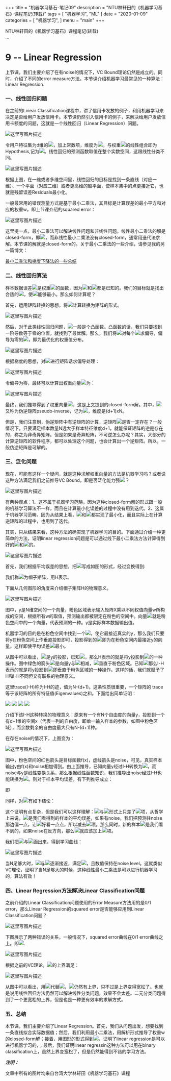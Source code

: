 +++
title = "机器学习基石-笔记09"
description = "NTU林轩田的《机器学习基石》课程笔记(转载)"
tags = [
    "机器学习", "ML"
]
date = "2020-01-09"
categories = [
    "机器学习",
]
menu = "main"
+++

NTU林轩田的《机器学习基石》课程笔记(转载) <br>
...

# 9 -- Linear Regression

上节课，我们主要介绍了在有noise的情况下，VC Bound理论仍然是成立的。同时，介绍了不同的error measure方法。本节课介绍机器学习最常见的一种算法：Linear Regression.

### **一、线性回归问题**

在之前的Linear Classification课程中，讲了信用卡发放的例子，利用机器学习来决定是否给用户发放信用卡。本节课仍然引入信用卡的例子，来解决给用户发放信用卡额度的问题，这就是一个线性回归（Linear Regression）问题。

![这里写图片描述](../../pic/ML/c72c0eda29fa5c940a85001c0a40ba1d.jpg)

令用户特征集为d维的![](../../pic/ML/60ef7ffc7ee9f8c9f54a54940001c8b9.jpg)，加上常数项，维度为![](../../pic/ML/42e98d2659cfeeeccf8e0918c54734e6.jpg)，与权重![](../../pic/ML/f12c5a9ac27d1343c1771a3ae3bdd808.jpg)的线性组合即为Hypothesis,记为![](../../pic/ML/a9f755cd0c77c33b451f9ba084291cd0.jpg)。线性回归的预测函数取值在整个实数空间，这跟线性分类不同。

![这里写图片描述](../../pic/ML/6872c83bee6f736a9cbad525406cbf8c.jpg)

根据上图，在一维或者多维空间里，线性回归的目标是找到一条直线（对应一维）、一个平面（对应二维）或者更高维的超平面，使样本集中的点更接近它，也就是残留误差Residuals最小化。

一般最常用的错误测量方式是基于最小二乘法，其目标是计算误差的最小平方和对应的权重w，即上节课介绍的squared error：

![这里写图片描述](../../pic/ML/0ed74ab22a9571be1d368ff97a16cb10.jpg)

这里提一点，最小二乘法可以解决线性问题和非线性问题。线性最小二乘法的解是closed-form，即![](../../pic/ML/60ef7ffc7ee9f8c9f54a54940001c8b9.jpg)，而非线性最小二乘法没有closed-form，通常用迭代法求解。本节课的解就是closed-form的。关于最小二乘法的一些介绍，请参见我的另一篇博文：

[最小二乘法和梯度下降法的一些总结](http://blog.csdn.net/red_stone1/article/details/70306403)

### **二、线性回归算法**

样本数据误差![](../../pic/ML/0b0efbc51f6174787220f3866f14ec85.jpg)是权重![](../../pic/ML/f12c5a9ac27d1343c1771a3ae3bdd808.jpg)的函数，因为![](../../pic/ML/60ef7ffc7ee9f8c9f54a54940001c8b9.jpg)和![](../../pic/ML/3977bbae8ef99d4eef1ec15793c43a49.jpg)都是已知的。我们的目标就是找出合适的![](../../pic/ML/f12c5a9ac27d1343c1771a3ae3bdd808.jpg)，使![](../../pic/ML/0b0efbc51f6174787220f3866f14ec85.jpg)能够最小。那么如何计算呢？

首先，运用矩阵转换的思想，将![](../../pic/ML/0b0efbc51f6174787220f3866f14ec85.jpg)计算转换为矩阵的形式。

![这里写图片描述](../../pic/ML/1b7aeebc9e8b9f00f8e25d37f34148b7.jpg)

然后，对于此类线性回归问题，![](../../pic/ML/0b0efbc51f6174787220f3866f14ec85.jpg)一般是个凸函数。凸函数的话，我们只要找到一阶导数等于零的位置，就找到了最优解。那么，我们将![](../../pic/ML/1a3f08969fcb7fcf103ea7390e080cbb.jpg)对每个![](../../pic/ML/f12c5a9ac27d1343c1771a3ae3bdd808.jpg)求偏导，偏导为零的![](../../pic/ML/f12c5a9ac27d1343c1771a3ae3bdd808.jpg)，即为最优化的权重值分布。

![这里写图片描述](../../pic/ML/6ba3f882240cc725877d5d014556a5f8.jpg)

根据梯度的思想，对![](../../pic/ML/1a3f08969fcb7fcf103ea7390e080cbb.jpg)进行矩阵话求偏导处理：

![这里写图片描述](../../pic/ML/8f1cd29b15384558023e7a5482efb3d5.jpg)

令偏导为零，最终可以计算出权重向量![](../../pic/ML/f12c5a9ac27d1343c1771a3ae3bdd808.jpg)为：

![这里写图片描述](../../pic/ML/30587f21ddf5ce888864a307215fb964.jpg)

最终，我们推导得到了权重向量![](../../pic/ML/f12c5a9ac27d1343c1771a3ae3bdd808.jpg)，这是上文提到的closed-form解。其中，![](../../pic/ML/e4de4ad48331112538ad0a3397a245e1.jpg)又称为伪逆矩阵pseudo-inverse，记为![](../../pic/ML/60ef7ffc7ee9f8c9f54a54940001c8b9.jpg)，维度是(d+1)xN。

但是，我们注意到，伪逆矩阵中有逆矩阵的计算，逆矩阵![](../../pic/ML/6bfe52a24feb6712b6d9b99b569dd8ac.jpg)是否一定存在？一般情况下，只要满足样本数量N远大于样本特征维度d+1，就能保证矩阵的逆是存在的，称之为非奇异矩阵。但是如果是奇异矩阵，不可逆怎么办呢？其实，大部分的计算逆矩阵的软件程序，都可以处理这个问题，也会计算出一个逆矩阵。所以，一般伪逆矩阵是可解的。

### **三、泛化问题**

现在，可能有这样一个疑问，就是这种求解权重向量的方法是机器学习吗？或者说这种方法满足我们之前推导VC Bound，即是否泛化能力强![](../../pic/ML/0b0efbc51f6174787220f3866f14ec85.jpg)？

![这里写图片描述](../../pic/ML/f046ec9fd76daa84549ec1323b209b06.jpg)

有两种观点：1、这不属于机器学习范畴。因为这种closed-form解的形式跟一般的机器学习算法不一样，而且在计算最小化误差的过程中没有用到迭代。2、这属于机器学习范畴。因为从结果上看，![](../../pic/ML/0b0efbc51f6174787220f3866f14ec85.jpg)和![](../../pic/ML/b72ebcb54db6e93755e362a2c758e0ab.jpg)都实现了最小化，而且实际上在计算逆矩阵的过程中，也用到了迭代。

其实，只从结果来看，这种方法的确实现了机器学习的目的。下面通过介绍一种更简单的方法，证明linear regression问题是可以通过线下最小二乘法方法计算得到好的![](../../pic/ML/0b0efbc51f6174787220f3866f14ec85.jpg)和![](../../pic/ML/b72ebcb54db6e93755e362a2c758e0ab.jpg)的。

![这里写图片描述](../../pic/ML/b6bf4e022b3e912aa88d0a8ca58dcba1.jpg)

首先，我们根据平均误差的思想，把![](../../pic/ML/0b0efbc51f6174787220f3866f14ec85.jpg)写成如图的形式，经过变换得到:

我们称![](../../pic/ML/60ef7ffc7ee9f8c9f54a54940001c8b9.jpg)为帽子矩阵，用H表示。

下面从几何图形的角度来介绍帽子矩阵H的物理意义。

![这里写图片描述](../../pic/ML/2996b1d3a288bc9e9c4e911827b63d9f.jpg)

图中，y是N维空间的一个向量，粉色区域表示输入矩阵X乘以不同权值向量w所构成的空间，根据所有w的取值，预测输出都被限定在粉色的空间中。向量![](../../pic/ML/d703dd9459aded7d1177d1ebd655166f.jpg)就是粉色空间中的一个向量，代表预测的一种。y是实际样本数据输出值。

机器学习的目的是在粉色空间中找到一个![](../../pic/ML/d703dd9459aded7d1177d1ebd655166f.jpg)，使它最接近真实的y，那么我们只要将y在粉色空间上作垂直投影即可，投影得到的![](../../pic/ML/d703dd9459aded7d1177d1ebd655166f.jpg)即为在粉色空间内最接近y的向量。这样即使平均误差![](../../pic/ML/f7965e606c453854be7ff54494b5b6f0.jpg)最小。

从图中可以看出，![](../../pic/ML/d703dd9459aded7d1177d1ebd655166f.jpg)是y的投影，已知![](../../pic/ML/d703dd9459aded7d1177d1ebd655166f.jpg)，那么H表示的就是将y投影到![](../../pic/ML/d703dd9459aded7d1177d1ebd655166f.jpg)的一种操作。图中绿色的箭头![](../../pic/ML/3977bbae8ef99d4eef1ec15793c43a49.jpg)是向量y与![](../../pic/ML/d703dd9459aded7d1177d1ebd655166f.jpg)相减，![](../../pic/ML/3977bbae8ef99d4eef1ec15793c43a49.jpg)垂直于粉色区域。已知![](../../pic/ML/9ffdfb49e66c0e94c27b49c114576d6c.jpg)那么I-H表示的就是将y投影到![](../../pic/ML/3977bbae8ef99d4eef1ec15793c43a49.jpg)即垂直于粉色区域的一种操作。这样的话，我们就赋予了H和I-H不同但又有联系的物理意义。

这里trace(I-H)称为I-H的迹，值为N-(d+1)。这条性质很重要，一个矩阵的 trace等于该矩阵的所有特征值(Eigenvalues)之和。下面给出简单证明：

![](../../pic/ML/259a8ff675911e046d50624b0f264100.jpg)
![](../../pic/ML/73f675cb02947f18734259a6ba136c82.jpg)
![](../../pic/ML/1b7ae0053f3d9a51bd9a6e8da7189d50.jpg)
![](../../pic/ML/a95e59395b14a2cf3d94915afbcf570a.jpg)

介绍下该I-H这种转换的物理意义：原来有一个有N个自由度的向量y，投影到一个有d+1维的空间x（代表一列的自由度，即单一输入样本的参数，如图中粉色区域），而余数剩余的自由度最大只有N-(d+1)种。

在存在noise的情况下，上图变为：

![这里写图片描述](../../pic/ML/56a536ccdd11a635b6ceaeab7eb56b0d.jpg)

图中，粉色空间的红色箭头是目标函数f(x)，虚线箭头是noise，可见，真实样本输出y由f(x)和noise相加得到。由上面推导，已知向量y经过I-H转换为![](../../pic/ML/3977bbae8ef99d4eef1ec15793c43a49.jpg)，而noise与y是线性变换关系，那么根据线性函数知识，我们推导出noise经过I-H也能转换为![](../../pic/ML/3977bbae8ef99d4eef1ec15793c43a49.jpg)。则对于样本平均误差，有下列推导成立：

即

同样，对![](../../pic/ML/b72ebcb54db6e93755e362a2c758e0ab.jpg)有如下结论：

这个证明有点复杂，但是我们可以这样理解：![](../../pic/ML/f7965e606c453854be7ff54494b5b6f0.jpg)与![](../../pic/ML/f7965e606c453854be7ff54494b5b6f0.jpg)形式上只差了![](../../pic/ML/731e77bb5a621e147548bb15adc2fd53.jpg)项，从哲学上来说，![](../../pic/ML/f7965e606c453854be7ff54494b5b6f0.jpg)是我们看得到的样本的平均误差，如果有noise，我们把预测往noise那边偏一点，让![](../../pic/ML/f7965e606c453854be7ff54494b5b6f0.jpg)好看一点点，所以减去![](../../pic/ML/731e77bb5a621e147548bb15adc2fd53.jpg)项。那么同时，新的样本![](../../pic/ML/f7965e606c453854be7ff54494b5b6f0.jpg)是我们看不到的，如果noise在反方向，那么![](../../pic/ML/f7965e606c453854be7ff54494b5b6f0.jpg)就应该加上![](../../pic/ML/731e77bb5a621e147548bb15adc2fd53.jpg)项。

我们把![](../../pic/ML/f7965e606c453854be7ff54494b5b6f0.jpg)与![](../../pic/ML/f7965e606c453854be7ff54494b5b6f0.jpg)画出来，得到学习曲线：

![这里写图片描述](../../pic/ML/87b2f843a95e1a5bdead402256110413.jpg)

当N足够大时，![](../../pic/ML/f7965e606c453854be7ff54494b5b6f0.jpg)与![](../../pic/ML/f7965e606c453854be7ff54494b5b6f0.jpg)逐渐接近，满足![](../../pic/ML/f7965e606c453854be7ff54494b5b6f0.jpg)，且数值保持在noise level。这就类似VC理论，证明了当N足够大的时候，这种线性最小二乘法是可以进行机器学习的，算法有效！

### **四、Linear Regression方法解决Linear Classification问题**

之前介绍的Linear Classification问题使用的Error Measure方法用的是0/1 error，那么Linear Regression的squared error是否能够应用到Linear Classification问题？

![这里写图片描述](../../pic/ML/2fb89c1cd7596fae9133445344506e1d.jpg)

下图展示了两种错误的关系，一般情况下，squared error曲线在0/1 error曲线之上。即![](../../pic/ML/a0f84e990fb192032733a4e2d0f3682c.jpg).

![这里写图片描述](../../pic/ML/1bbb3f870c17b34992ad7649ada15597.jpg)

根据之前的VC理论，![](../../pic/ML/b72ebcb54db6e93755e362a2c758e0ab.jpg)的上界满足：

![这里写图片描述](../../pic/ML/8ac66be2c22433316a9fbc085ec8d6dc.jpg)

从图中可以看出，用![](../../pic/ML/00dff8bf6e32c56fa828c55e40b4c44f.jpg)代替![](../../pic/ML/b406a8f466b66fbe008d1af8dfe5240b.jpg)，![](../../pic/ML/b72ebcb54db6e93755e362a2c758e0ab.jpg)仍然有上界，只不过是上界变得宽松了。也就是说用线性回归方法仍然可以解决线性分类问题，效果不会太差。二元分类问题得到了一个更宽松的上界，但是也是一种更有效率的求解方式。

### **五、总结**

本节课，我们主要介绍了Linear Regression。首先，我们从问题出发，想要找到一条直线拟合实际数据值；然后，我们利用最小二乘法，用解析形式推导了权重w的closed-form解；接着，用图形的形式得到![](../../pic/ML/b72ebcb54db6e93755e362a2c758e0ab.jpg)，证明了linear regression是可以进行机器学习的，；最后，我们证明linear regressin这种方法可以用在binary classification上，虽然上界变宽松了，但是仍然能得到不错的学习方法。

**_注明：_**

文章中所有的图片均来自台湾大学林轩田《机器学习基石》课程
